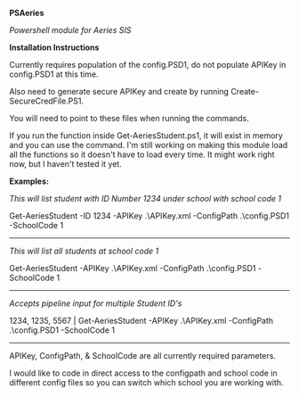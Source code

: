 **PSAeries**

*Powershell module for Aeries SIS*

**Installation Instructions**

Currently requires population of the config.PSD1, do not populate APIKey in config.PSD1 at this time.

Also need to generate secure APIKey and create by running Create-SecureCredFile.PS1.

You will need to point to these files when running the commands.

If you run the function inside Get-AeriesStudent.ps1, it will exist in memory and you can use the command. I'm still working on making this module load all the functions so it doesn't have to load every time. It might work right now, but I haven't tested it yet.

**Examples:**

*This will list student with ID Number 1234 under school with school code 1*

Get-AeriesStudent -ID 1234 -APIKey .\APIKey.xml -ConfigPath .\config.PSD1 -SchoolCode 1

-------------------------------

*This will list all students at school code 1*

Get-AeriesStudent -APIKey .\APIKey.xml -ConfigPath .\config.PSD1 -SchoolCode 1

-------------------------------

*Accepts pipeline input for multiple Student ID's*

1234, 1235, 5567 | Get-AeriesStudent -APIKey .\APIKey.xml -ConfigPath .\config.PSD1 -SchoolCode 1

-------------------------------

APIKey, ConfigPath, & SchoolCode are all currently required parameters.

I would like to code in direct access to the configpath and school code in different config files so you can switch which school you are working with.